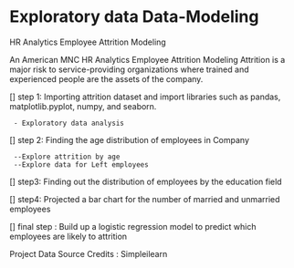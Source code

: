 # Exploratory data Data-Modeling
HR Analytics Employee Attrition Modeling 

An American MNC HR Analytics Employee Attrition Modeling
Attrition is a major risk to service-providing organizations where trained and experienced people are the assets of the company.

[] step 1: Importing attrition dataset and import libraries such as pandas, matplotlib.pyplot, numpy, and seaborn.

     - Exploratory data analysis
[] step 2: Finding the age distribution of employees in Company

     --Explore attrition by age
     --Explore data for Left employees
[] step3: Finding out the distribution of employees by the education field

[] step4: Projected a bar chart for the number of married and unmarried employees

[] final step : Build up a logistic regression model to predict which employees are likely to attrition

Project Data Source Credits : Simpleilearn
